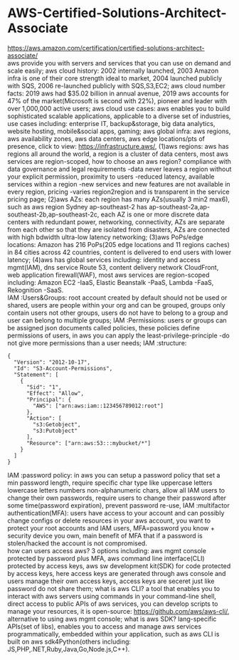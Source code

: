 # AWS-Certified-Solutions-Architect-Associate
https://aws.amazon.com/certification/certified-solutions-architect-associate/ <br />
aws provide you with servers and services that you can use on demand and scale easily; aws cloud history: 2002 internally launched, 2003 Amazon infra is one of their core strength ideal to market, 2004 launched publicly with SQS, 2006 re-launched publicly with SQS,S3,EC2; aws cloud number facts: 2019 aws had $35.02 billion in annual avenue, 2019 aws accounts for 47% of the market(Microsoft is second with 22%), pioneer and leader with over 1,000,000 active users; aws cloud use cases: aws enables you to build sophisticated scalable applications, applicable to a diverse set of industries, use cases including: enterprise IT, backup&storage, big data analytics, website hosting, mobile&social apps, gaming; aws global infra: aws regions, aws availability zones, aws data centers, aws edge locations/pts of presence, click to view: https://infrastructure.aws/, (1)aws regions: aws has regions all around the world, a region is a cluster of data centers, most aws services are region-scoped, how to choose an aws region? compliance with data governance and legal requirements -data never leaves a region without your explicit permission, proximity to users -reduced latency, available services within a region -new services and new features are not available in every region, pricing -varies region2region and is transparent in the service pricing page; (2)aws AZs: each region has many AZs(usually 3 min2 max6), such as aws region Sydney ap-southeast-2 has ap-southeast-2a,ap-southeast-2b,ap-southeast-2c, each AZ is one or more discrete data centers with redundant power, networking, connectivity, AZs are separate from each other so that they are isolated from disasters, AZs are connected with high bdwidth ultra-low latency networking; (3)aws PoPs/edge locations: Amazon has 216 PoPs(205 edge locations and 11 regions caches) in 84 cities across 42 countries, content is delivered to end users with lower latency; (4)aws has global services including: identity and access mgmt(IAM), dns service Route 53, content delivery network CloudFront, web application firewall(WAF), most aws services are region-scoped including: Amazon EC2 -IaaS, Elastic Beanstalk -PaaS, Lambda -FaaS, Rekognition -SaaS. <br />
IAM :Users&Groups: root account created by default should not be used or shared, users are people within your org and can be grouped, groups only contain users not other groups, users do not have to belong to a group and user can belong to multiple groups; IAM :Permissions: users or groups can be assigned json documents called policies, these policies define permissions of users, in aws you can apply the least-privilege-principle -do not give more permissions than a user needs; IAM :structure:
```
{
  "Version": "2012-10-17",
  "Id": "S3-Account-Permissions",
  "Statement": [
    {
      "Sid": "1",
      "Effect": "Allow",
      "Principal": {
        "AWS": ["arn:aws:iam::123456789012:root"]
      },
      "Action": [
        "s3:Getobject",
        "s3:Putobject"
      ],
      "Resource": ["arn:aws:53:::mybucket/*"]
    }
  ]
}
```
IAM :password policy: in aws you can setup a password policy that set a min password length, require specific char type like uppercase letters lowercase letters numbers non-alphanumeric chars, allow all IAM users to change their own passwords, require users to change their password after some time(password expiration), prevent password re-use, IAM :multifactor authentication(MFA): users have access to your account and can possibly change configs or delete resources in your aws account, you want to protect your root accounts and IAM users, MFA=password you know + security device you own, main benefit of MFA that if a password is stolen/hacked the account is not compromised. <br />
how can users access aws? 3 options including: aws mgmt console protected by password plus MFA, aws command line interface(CLI) protected by access keys, aws sw development kit(SDK) for code protected by access keys, here access keys are generated through aws console and users manage their own access keys, access keys are seceret just like password do not share them; what is aws CLI? a tool that enables you to interact with aws servers using commands in your command-line shell, direct access to public APIs of aws services, you can develop scripts to manage your resources, it is open-source: https://github.com/aws/aws-cli/, alternative to using aws mgmt console; what is aws SDK? lang-specific APIs(set of libs), enables you to access and manage aws services programmatically, embedded within your application, such as aws CLI is built on aws sdk4Python(others including: JS,PHP,.NET,Ruby,Java,Go,Node.js,C++). <br />

